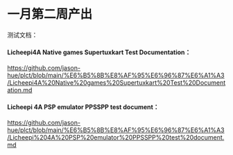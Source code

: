 # 一月第二周产出

测试文档：

#### Licheepi4A Native games Supertuxkart Test Documentation：

https://github.com/jason-hue/plct/blob/main/%E6%B5%8B%E8%AF%95%E6%96%87%E6%A1%A3/Licheepi4A%20Native%20games%20Supertuxkart%20Test%20Documentation.md



#### Licheepi 4A PSP emulator PPSSPP test document：

https://github.com/jason-hue/plct/blob/main/%E6%B5%8B%E8%AF%95%E6%96%87%E6%A1%A3/Licheepi%204A%20PSP%20emulator%20PPSSPP%20test%20document.md